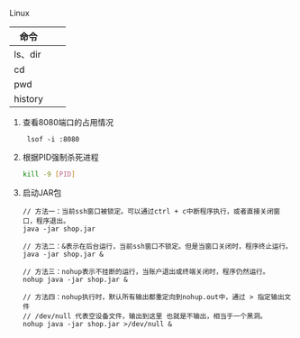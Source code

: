 Linux

| 命令    |      |      |
| ------- | ---- | ---- |
| ls、dir |      |      |
| cd      |      |      |
| pwd     |      |      |
| history |      |      |



1. 查看8080端口的占用情况

   ```shell
    lsof -i :8080 
   ```

2. 根据PID强制杀死进程

   ```sh
   kill -9 [PID] 
   ```

3. 启动JAR包

   ```shell
   // 方法一：当前ssh窗口被锁定。可以通过ctrl + c中断程序执行，或者直接关闭窗口，程序退出。
   java -jar shop.jar
   
   // 方法二：&表示在后台运行，当前ssh窗口不锁定。但是当窗口关闭时，程序终止运行。
   java -jar shop.jar &
   
   // 方法三：nohup表示不挂断的运行，当账户退出或终端关闭时，程序仍然运行。
   nohup java -jar shop.jar &
   
   // 方法四：nohup执行时，默认所有输出都重定向到nohup.out中，通过 > 指定输出文件
   // /dev/null 代表空设备文件，输出到这里 也就是不输出，相当于一个黑洞。
   nohup java -jar shop.jar >/dev/null & 
   ```
